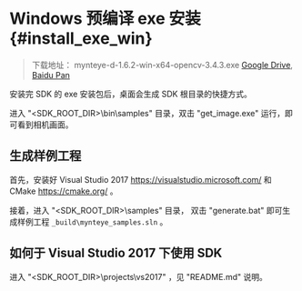 # Windows 预编译 exe 安装 {#install_exe_win}

> 下载地址： mynteye-d-1.6.2-win-x64-opencv-3.4.3.exe [Google Drive](https://drive.google.com/open?id=1FQrRdpK51U43ihX5pVkMRUedtOOc0FNg), [Baidu Pan](https://pan.baidu.com/s/1GeeZ-4-DVyZJ2wUh0aknjQ)

安装完 SDK 的 exe 安装包后，桌面会生成 SDK 根目录的快捷方式。

进入 "<SDK_ROOT_DIR>\bin\samples" 目录，双击 "get_image.exe" 运行，即可看到相机画面。

## 生成样例工程

首先，安装好 Visual Studio 2017 <https://visualstudio.microsoft.com/> 和 CMake <https://cmake.org/> 。

接着，进入 "<SDK_ROOT_DIR>\samples" 目录， 双击 "generate.bat" 即可生成样例工程 `_build\mynteye_samples.sln` 。

## 如何于 Visual Studio 2017 下使用 SDK

进入 "<SDK_ROOT_DIR>\projects\vs2017" ，见 "README.md" 说明。

